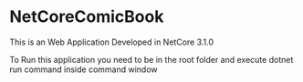 # NetCoreComicBook
This is an Web Application Developed in NetCore 3.1.0

To Run this application you need to be in the root folder and execute dotnet run command inside command window
